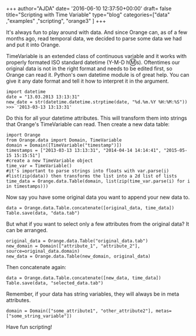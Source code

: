 +++
author="AJDA"
date= '2016-06-10 12:37:50+00:00'
draft= false
title="Scripting with Time Variable"
type="blog"
categories=["data" ,"examples" ,"scripting", "orange3" ]
+++

It's always fun to play around with data. And since Orange can, as of a few months ago, read temporal data, we decided to parse some data we had and put it into Orange.

TimeVariable is an extended class of continuous variable and it works with properly formated ISO standard datetime (Y-M-D h:m:s). Oftentimes our original data is not in the right format and needs to be edited first, so Orange can read it. Python's own datetime module is of great help. You can give it any date format and tell it how to interpret it in the argument.

    import datetime
    date = "13.03.2013 13:13:31"
    new_date = str(datetime.datetime.strptime(date, "%d.%m.%Y %H:%M:%S"))
    >>> '2013-03-13 13:13:31'

Do this for all your datetime attributes. This will transform them into strings that Orange's TimeVariable can read. Then create a new data table:

    import Orange
    from Orange.data import Domain, TimeVariable
    domain = Domain([TimeVariable("timestamp")])
    timestamps = ["2013-03-13 13:13:31", "2014-04-14 14:14:41", "2015-05-15 15:15:51"]
    #create a new TimeVariable object
    time_var = TimeVariable()
    #it's important to parse strings into floats with var.parse(i)
    #list(zip(data)) then transforms the list into a 2d list of lists
    time_data = Orange.data.Table(domain, list(zip(time_var.parse(i) for i in timestamps)))

Now say you have some original data you want to append your new data to.

    data = Orange.data.Table.concatenate([original_data, time_data])
    Table.save(data, "data.tab")

But what if you want to select only a few attributes from the original data? It can be arranged.

    original_data = Orange.data.Table("original_data.tab")
    new_domain = Domain(["attribute_1", "attribute_2"], source=original_data.domain)
    new_data = Orange.data.Table(new_domain, original_data)

Then concatenate again:

    data = Orange.data.Table.concatenate([new_data, time_data])
    Table.save(data, "selected_data.tab")

Remember, if your data has string variables, they will always be in meta attributes.

    domain = Domain(["some_attribute1", "other_attribute2"], metas=["some_string_variable"])

Have fun scripting!
